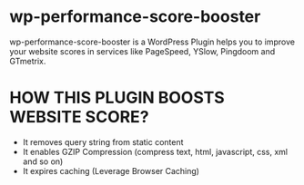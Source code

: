 wp-performance-score-booster
============================

wp-performance-score-booster is a WordPress Plugin helps you to improve your website scores in services like PageSpeed, YSlow, Pingdoom and GTmetrix.

HOW THIS PLUGIN BOOSTS WEBSITE SCORE?
=========================
- It removes query string from static content
- It enables GZIP Compression (compress text, html, javascript, css, xml and so on)
- It expires caching (Leverage Browser Caching)
